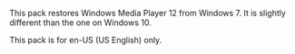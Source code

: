 This pack restores Windows Media Player 12 from Windows 7. It is slightly different than the one on Windows 10.

This pack is for en-US (US English) only.
